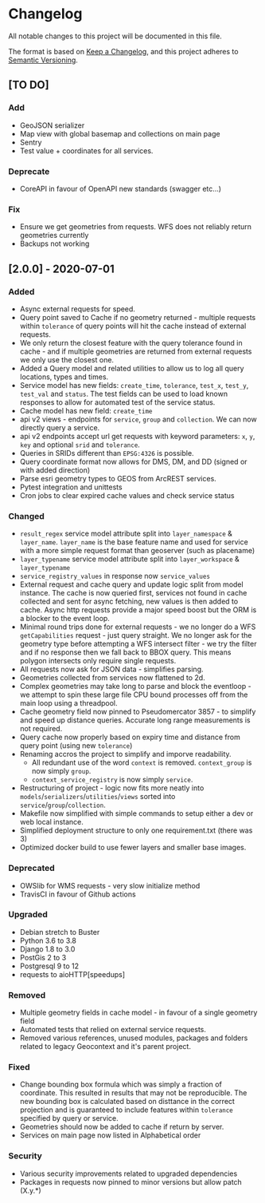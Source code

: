 # Changelog
All notable changes to this project will be documented in this file.

The format is based on [Keep a Changelog](https://keepachangelog.com/en/1.0.0/),
and this project adheres to [Semantic Versioning](https://semver.org/spec/v2.0.0.html).


## [TO DO]

### Add
- GeoJSON serializer
- Map view with global basemap and collections on main page
- Sentry
- Test value + coordinates for all services.

### Deprecate
- CoreAPI in favour of OpenAPI new standards (swagger etc...)

### Fix
- Ensure we get geometries from requests. WFS does not reliably return geometries currently
- Backups not working


## [2.0.0] - 2020-07-01
### Added
- Async external requests for speed.
- Query point saved to Cache if no geometry returned - multiple requests within `tolerance` of query points will hit the cache instead of external requests.
- We only return the closest feature with the query tolerance found in cache - and if multiple geometries are returned from external requests we only use the closest one.
- Added a Query model and related utilities to allow us to log all query locations, types and times.
- Service model has new fields: `create_time`, `tolerance`, `test_x`, `test_y`, `test_val` and `status`. The test fields can be used to load known responses to allow for automated test of the service status.
- Cache model has new field: `create_time`
- api v2 views - endpoints for `service`, `group` and `collection`. We can now directly query a service.
- api v2 endpoints accept url get requests with keyword parameters: `x`, `y`, `key` and optional `srid` and `tolerance`.
- Queries in SRIDs different than `EPSG:4326` is possible.
- Query coordinate format now allows for DMS, DM, and DD (signed or with added direction)
- Parse esri geometry types to GEOS from ArcREST services.
- Pytest integration and unittests
- Cron jobs to clear expired cache values and check service status

### Changed
- `result_regex` service model attribute split into `layer_namespace` & `layer_name`. `layer_name` is the base feature name and used for service with a more simple request format than geoserver (such as placename)
- `layer_typename` service model attribute split into `layer_workspace` & `layer_typename`
- `service_registry_values` in response now `service_values`
- External request and cache query and update logic split from model instance. The cache is now queried first, services not found in cache collected and sent for async fetching, new values is then added to cache. Async http requests provide a major speed boost but the ORM is a blocker to the event loop.
- Minimal round trips done for external requests - we no longer do a WFS `getCapabilities` request - just query straight. We no longer ask for the geometry type before attempting a WFS intersect filter - we try the filter and if no response then we fall back to BBOX query. This means polygon intersects only require single requests.
- All requests now ask for JSON data - simplifies parsing.
- Geometries collected from services now flattened to 2d.
- Complex geometries may take long to parse and block the eventloop - we attempt to spin these large file CPU bound processes off from the main loop using a threadpool.
- Cache geometry field now pinned to Pseudomercator 3857 - to simplify and speed up distance queries. Accurate long range measurements is not required.
- Query cache now properly based on expiry time and distance from query point (using new `tolerance`)
- Renaming accros the project to simplify and imporve readability.
    * All redundant use of the word `context` is removed. `context_group` is now simply `group`.
    * `context_service_registry` is now simply `service`.
- Restructuring of project - logic now fits more neatly into `models`/`serializers`/`utilities`/`views` sorted into `service`/`group`/`collection`.
- Makefile now simplified with simple commands to setup either a dev or web local instance.
- Simplified deployment structure to only one requirement.txt (there was 3)
- Optimized docker build to use fewer layers and smaller base images.

### Deprecated 
- OWSlib for WMS requests - very slow initialize method
- TravisCI in favour of Github actions

### Upgraded 
- Debian stretch to Buster
- Python 3.6 to 3.8
- Django 1.8 to 3.0
- PostGis 2 to 3
- Postgresql 9 to 12
- requests to aioHTTP[speedups]

### Removed
- Multiple geometry fields in cache model - in favour of a single geometry field
- Automated tests that relied on external service requests.
- Removed various references, unused modules, packages and folders related to legacy Geocontext and it's parent project.

### Fixed
- Change bounding box formula which was simply a fraction of coordinate. This resulted in results that may not be reproducible. The new bounding box is calculated based on disttance in the correct projection and is guaranteed to include features within `tolerance` specified by query or service.
- Geometries should now be added to cache if return by server.
- Services on main page now listed in Alphabetical order

### Security
- Various security improvements related to upgraded dependencies
- Packages in requests now pinned to minor versions but allow patch (X.y.*)